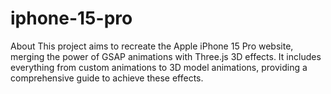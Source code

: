 # iphone-15-pro
About This project aims to recreate the Apple iPhone 15 Pro website, merging the power of GSAP animations with Three.js 3D effects. It includes everything from custom animations to 3D model animations, providing a comprehensive guide to achieve these effects.
